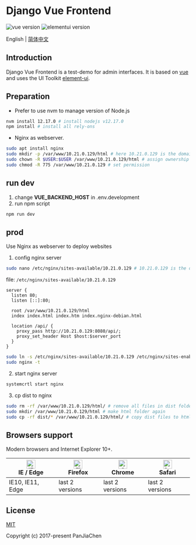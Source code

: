 # Django Vue Frontend
![vue version](https://img.shields.io/badge/vue-2.6.10-brightgreen.svg)
![elementui version](https://img.shields.io/badge/element--ui-2.13.2-brightgreen.svg)


English | [简体中文](./README.zh-CN.md)

## Introduction

Django Vue Frontend is a test-demo for admin interfaces. It is based on [vue](https://github.com/vuejs/vue) and uses the UI Toolkit [element-ui](https://github.com/ElemeFE/element).

## Preparation
- Prefer to use nvm to manage version of Node.js
``` bash
nvm install 12.17.0 # install nodejs v12.17.0
npm install # install all rely-ons
```
- Nginx as webserver.
```bash
sudo apt install nginx
sudo mkdir -p /var/www/10.21.0.129/html # here 10.21.0.129 is the domain of the website.
sudo chown -R $USER:$USER /var/www/10.21.0.129/html # assign ownership of the dictionary
sudo chmod -R 775 /var/www/10.21.0.129 # set permission
```

## run dev
1. change **VUE_BACKEND_HOST** in .env.development
2. run npm script
```bash
npm run dev
```

## prod
Use Nginx as webserver to deploy websites
1. config nginx server
```bash
sudo nano /etc/nginx/sites-available/10.21.0.129 # 10.21.0.129 is the domain you defined first
```
file: `/etc/nginx/sites-available/10.21.0.129`
```
server {
  listen 80;
  listen [::]:80;

  root /var/www/10.21.0.129/html
  index index.html index.htm index.nginx-debian.html

  location /api/ {
    proxy_pass http://10.21.0.129:8080/api/;
    proxy_set_header Host $host:$server_port
  }
}
```
```bash
sudo ln -s /etc/nginx/sites-available/10.21.0.129 /etc/nginx/sites-enabled/ # soft link sites available to sites enable
sudo nginx -t
```
2. start nginx server
```bash
systemcrtl start nginx
```
3. cp dist to nginx
```bash
sudo rm -rf /var/www/10.21.0.129/html/ # remove all files in dist folder
sudo mkdir /var/www/10.21.0.129/html # make html folder again
sudo cp -rf dist/* /var/www/10.21.0.129/html/ # copy dist files to html folder
```

## Browsers support

Modern browsers and Internet Explorer 10+.

| [<img src="https://raw.githubusercontent.com/alrra/browser-logos/master/src/edge/edge_48x48.png" alt="IE / Edge" width="24px" height="24px" />](https://godban.github.io/browsers-support-badges/)</br>IE / Edge | [<img src="https://raw.githubusercontent.com/alrra/browser-logos/master/src/firefox/firefox_48x48.png" alt="Firefox" width="24px" height="24px" />](https://godban.github.io/browsers-support-badges/)</br>Firefox | [<img src="https://raw.githubusercontent.com/alrra/browser-logos/master/src/chrome/chrome_48x48.png" alt="Chrome" width="24px" height="24px" />](https://godban.github.io/browsers-support-badges/)</br>Chrome | [<img src="https://raw.githubusercontent.com/alrra/browser-logos/master/src/safari/safari_48x48.png" alt="Safari" width="24px" height="24px" />](https://godban.github.io/browsers-support-badges/)</br>Safari |
| --------- | --------- | --------- | --------- |
| IE10, IE11, Edge | last 2 versions | last 2 versions | last 2 versions |

## License

[MIT](https://github.com/PanJiaChen/vue-element-admin/blob/master/LICENSE)

Copyright (c) 2017-present PanJiaChen
